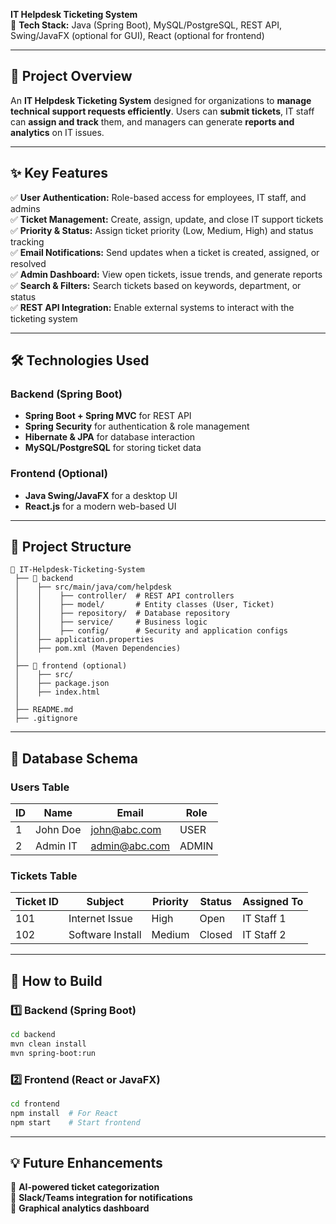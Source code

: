 **IT Helpdesk Ticketing System**  
🔹 **Tech Stack:** Java (Spring Boot), MySQL/PostgreSQL, REST API, Swing/JavaFX (optional for GUI), React (optional for frontend)  

---

## **📌 Project Overview**  
An **IT Helpdesk Ticketing System** designed for organizations to **manage technical support requests efficiently**. Users can **submit tickets**, IT staff can **assign and track** them, and managers can generate **reports and analytics** on IT issues.  

---

## **✨ Key Features**
✅ **User Authentication:** Role-based access for employees, IT staff, and admins  
✅ **Ticket Management:** Create, assign, update, and close IT support tickets  
✅ **Priority & Status:** Assign ticket priority (Low, Medium, High) and status tracking  
✅ **Email Notifications:** Send updates when a ticket is created, assigned, or resolved  
✅ **Admin Dashboard:** View open tickets, issue trends, and generate reports  
✅ **Search & Filters:** Search tickets based on keywords, department, or status  
✅ **REST API Integration:** Enable external systems to interact with the ticketing system  

---

## **🛠️ Technologies Used**
### **Backend (Spring Boot)**
- **Spring Boot + Spring MVC** for REST API  
- **Spring Security** for authentication & role management  
- **Hibernate & JPA** for database interaction  
- **MySQL/PostgreSQL** for storing ticket data  

### **Frontend (Optional)**
- **Java Swing/JavaFX** for a desktop UI  
- **React.js** for a modern web-based UI  

---

## **📂 Project Structure**
```
📂 IT-Helpdesk-Ticketing-System
 ├── 📂 backend
 │    ├── src/main/java/com/helpdesk
 │    │    ├── controller/  # REST API controllers
 │    │    ├── model/       # Entity classes (User, Ticket)
 │    │    ├── repository/  # Database repository
 │    │    ├── service/     # Business logic
 │    │    ├── config/      # Security and application configs
 │    ├── application.properties
 │    ├── pom.xml (Maven Dependencies)
 │
 ├── 📂 frontend (optional)
 │    ├── src/
 │    ├── package.json
 │    ├── index.html
 │
 ├── README.md
 ├── .gitignore
```

---

## **🔹 Database Schema**
### **Users Table**
| ID  | Name       | Email          | Role   |
|-----|-----------|---------------|--------|
| 1   | John Doe  | john@abc.com  | USER   |
| 2   | Admin IT  | admin@abc.com | ADMIN  |

### **Tickets Table**
| Ticket ID | Subject            | Priority | Status  | Assigned To |
|-----------|--------------------|----------|---------|-------------|
| 101       | Internet Issue     | High     | Open    | IT Staff 1  |
| 102       | Software Install   | Medium   | Closed  | IT Staff 2  |

---

## **🚀 How to Build**
### **1️⃣ Backend (Spring Boot)**
```bash
cd backend
mvn clean install
mvn spring-boot:run
```

### **2️⃣ Frontend (React or JavaFX)**
```bash
cd frontend
npm install  # For React
npm start    # Start frontend
```

---

## **💡 Future Enhancements**
📌 **AI-powered ticket categorization**  
📌 **Slack/Teams integration for notifications**  
📌 **Graphical analytics dashboard**  
